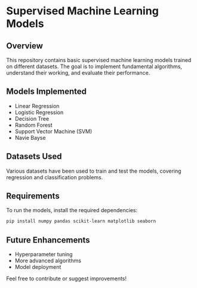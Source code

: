 # Supervised Machine Learning Models

## Overview
This repository contains basic supervised machine learning models trained on different datasets. The goal is to implement fundamental algorithms, understand their working, and evaluate their performance.

## Models Implemented
- Linear Regression
- Logistic Regression
- Decision Tree
- Random Forest
- Support Vector Machine (SVM)
- Navie Bayse

## Datasets Used
Various datasets have been used to train and test the models, covering regression and classification problems.

## Requirements
To run the models, install the required dependencies:
```bash
pip install numpy pandas scikit-learn matplotlib seaborn
```

## Future Enhancements
- Hyperparameter tuning
- More advanced algorithms
- Model deployment

Feel free to contribute or suggest improvements!

